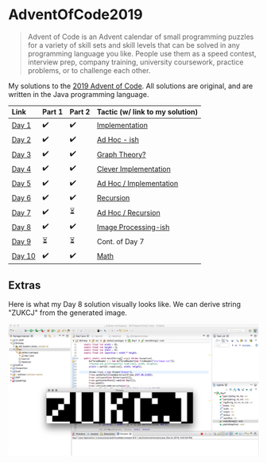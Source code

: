 # AdventOfCode2019

> Advent of Code is an Advent calendar of small programming puzzles for a variety of skill sets and skill levels that can be solved in any programming language you like. People use them as a speed contest, interview prep, company training, university coursework, practice problems, or to challenge each other.

My solutions to the [2019 Advent of Code](https://adventofcode.com/2019). All solutions are original, and are written in the Java programming language.

Link | Part 1 | Part 2 | Tactic (w/ link to my solution)
:------------ | :-------------| :-------------| :-------------|
[Day 1](https://adventofcode.com/2019/day/1) | :heavy_check_mark: |  :heavy_check_mark: | [Implementation](https://github.com/boriskurikhin/AdventOfCode2019/blob/master/Day1.java)
[Day 2](https://adventofcode.com/2019/day/2) | :heavy_check_mark: |  :heavy_check_mark: | [Ad Hoc - ish](https://github.com/boriskurikhin/AdventOfCode2019/blob/master/Day2.java)
[Day 3](https://adventofcode.com/2019/day/3) | :heavy_check_mark: |  :heavy_check_mark: | [Graph Theory?](https://github.com/boriskurikhin/AdventOfCode2019/blob/master/Day3.java)
[Day 4](https://adventofcode.com/2019/day/4) | :heavy_check_mark: |  :heavy_check_mark: | [Clever Implementation](https://github.com/boriskurikhin/AdventOfCode2019/blob/master/Day4.java)
[Day 5](https://adventofcode.com/2019/day/5) | :heavy_check_mark: |  :heavy_check_mark: | [Ad Hoc / Implementation](https://github.com/boriskurikhin/AdventOfCode2019/blob/master/Day5.java)
[Day 6](https://adventofcode.com/2019/day/6) | :heavy_check_mark: |  :heavy_check_mark: | [Recursion](https://github.com/boriskurikhin/AdventOfCode2019/blob/master/Day6.java)
[Day 7](https://adventofcode.com/2019/day/7) | :heavy_check_mark: |  :hourglass_flowing_sand: | [Ad Hoc / Recursion](https://github.com/boriskurikhin/AdventOfCode2019/blob/master/Day7.java)
[Day 8](https://adventofcode.com/2019/day/8) | :heavy_check_mark: |  :heavy_check_mark: | [Image Processing-ish](https://github.com/boriskurikhin/AdventOfCode2019/blob/master/Day8.java)
[Day 9](https://adventofcode.com/2019/day/9) | :hourglass_flowing_sand: |  :hourglass_flowing_sand: | Cont. of Day 7
[Day 10](https://adventofcode.com/2019/day/10) | :heavy_check_mark: |  :heavy_check_mark: | [Math](https://github.com/boriskurikhin/AdventOfCode2019/blob/master/Day10.cpp)

## Extras

Here is what my Day 8 solution visually looks like. We can derive string "ZUKCJ" from the generated image.

![My Java solution to day 8](day8.png)
